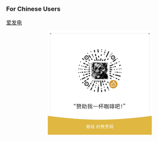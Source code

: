 ### For Chinese Users
[爱发电](https://afdian.net/a/chaojie)

<div style="display: flex; flex-direction: row; justify-content: space-around;">
    <!--<div style="display: flex; flex-direction: column; align-items: center;">
        <img src="assets/bmc.png" width="280em" />
        <a href="https://www.buymeacoffee.com/chaojie">Buy me a coffee</a>
    </div>-->
    <div style="display: flex; flex-direction: column; align-items: center;">
        <img src="assets/wechat.JPG" width="280em" />
    </div>
</div>
